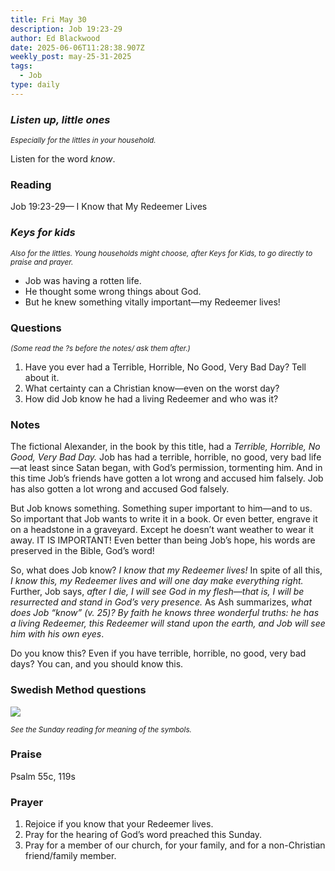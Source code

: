 ```yaml
---
title: Fri May 30
description: Job 19:23-29
author: Ed Blackwood
date: 2025-06-06T11:28:38.907Z
weekly_post: may-25-31-2025
tags:
  - Job
type: daily
---
```

### *Listen up, little ones*

<div><small><i>Especially for the littles in your household.</i></small></div>

Listen for the word *know*.

### Reading

Job 19:23-29— I Know that My Redeemer Lives

### *Keys for kids*

<div><small><i>Also for the littles. Young households might choose, after Keys for Kids, to go directly to praise and prayer.</i></small></div>

* Job was having a rotten life.
* He thought some wrong things about God.
* But he knew something vitally important—my Redeemer lives!

### Questions

<div><small><i>(Some read the ?s before the notes/ ask them after.)</i></small></div>

1. Have you ever had a Terrible, Horrible, No Good, Very Bad Day? Tell about it.
2. What certainty can a Christian know—even on the worst day?
3. How did Job know he had a living Redeemer and who was it?

### Notes

The fictional Alexander, in the book by this title, had a *Terrible, Horrible, No Good, Very Bad Day.* Job has had a terrible, horrible, no good, very bad life—at least since Satan began, with God’s permission, tormenting him. And in this time Job’s friends have gotten a lot wrong and accused him falsely. Job has also gotten a lot wrong and accused God falsely.

But Job knows something. Something super important to him—and to us. So important that Job wants to write it in a book. Or even better, engrave it on a headstone in a graveyard. Except he doesn’t want weather to wear it away. IT IS IMPORTANT! Even better than being Job’s hope, his words are preserved in the Bible, God’s word!

So, what does Job know? *I know that my Redeemer lives!* In spite of all this, *I know this, my Redeemer lives and will one day make everything right.* Further, Job says, *after I die, I will see God in my flesh—that is, I will be resurrected and stand in God’s very presence.* As Ash summarizes, *what does Job “know” (v. 25)? By faith he knows three wonderful truths: he has a living Redeemer, this Redeemer will stand upon the earth, and Job will see him with his own eyes*.

Do you know this? Even if you have terrible, horrible, no good, very bad days? You can, and you should know this.

### Swedish Method questions

![](/static/img/family_worship_study_ed-swedish_questions.png)

<div><small><i>See the Sunday reading for meaning of the symbols.</i></small></div>

### Praise

Psalm 55c, 119s

### Prayer

1. Rejoice if you know that your Redeemer lives.
2. Pray for the hearing of God’s word preached this Sunday.
3. Pray for a member of our church, for your family, and for a non-Christian friend/family member.
